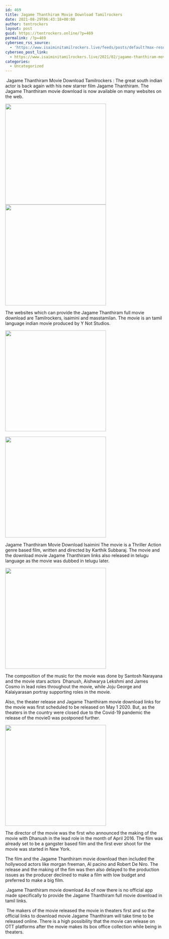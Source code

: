 ```yaml
---
id: 469
title: Jagame Thanthiram Movie Download Tamilrockers
date: 2021-08-29T06:43:18+00:00
author: tentrockers
layout: post
guid: https://tentrockers.online/?p=469
permalink: /?p=469
cyberseo_rss_source:
  - 'https://www.isaiminitamilrockers.live/feeds/posts/default?max-results=150&start-index=151'
cyberseo_post_link:
  - https://www.isaiminitamilrockers.live/2021/02/jagame-thanthiram-movie-download.html
categories:
  - Uncategorized
---
```

<meta content="&nbsp;Jagame Thanthiram Movie Download Tamilrockers : The great south indian actor is back again with his new starrer film Jagame Thanthiram. The..." name="twitter:description" />

  


<center>
</center>

&nbsp;Jagame Thanthiram Movie Download Tamilrockers : The great south indian actor is back again with his new starrer film Jagame Thanthiram. The Jagame Thanthiram movie download is now available on many websites on the web.

<div class="separator">
  <a href="https://1.bp.blogspot.com/-KkYlNRV13fc/YCSyZs7dSwI/AAAAAAAAAQw/Qrj0OUDrtk4fR9ZrpYfJaJOrRlos19ZAACLcBGAsYHQ/s1280/maxresdefault.jpg" imageanchor="1"><img border="0" data-original-height="720" data-original-width="1280" src="https://1.bp.blogspot.com/-KkYlNRV13fc/YCSyZs7dSwI/AAAAAAAAAQw/Qrj0OUDrtk4fR9ZrpYfJaJOrRlos19ZAACLcBGAsYHQ/s320/maxresdefault.jpg" width="320" /></a>
</div>



<div class="separator">
  <a href="https://aaaaaco.com/fc35ef61f9/d37777d4cf/?placementName=default" imageanchor="1" target="_blank" rel="noopener"><img border="0" data-original-height="166" data-original-width="800" src="https://1.bp.blogspot.com/-9fpMpy611eo/YCSyhhukdvI/AAAAAAAAAQ0/1IeBrDV6UkICR-CdB-FqdMBCNEYA3E8ewCLcBGAsYHQ/s320/unnamed.gif" width="320" /></a>
</div>

The websites which can provide the Jagame Thanthiram full movie download are Tamilrockers, isaimini and masstamilan. The movie is an tamil language indian movie produced by Y Not Studios.

<div class="separator">
  <a href="https://1.bp.blogspot.com/-rrL4ajJ4DIk/YCSzAvulRFI/AAAAAAAAARA/3ev0cTpCgEg0M-lPnf8kWN06qri9xBi8QCLcBGAsYHQ/s1280/Jagame-Thandhiram-Bujj_Dhanush_lead_1-1280x720.jpg" imageanchor="1"><img border="0" data-original-height="720" data-original-width="1280" src="https://1.bp.blogspot.com/-rrL4ajJ4DIk/YCSzAvulRFI/AAAAAAAAARA/3ev0cTpCgEg0M-lPnf8kWN06qri9xBi8QCLcBGAsYHQ/s320/Jagame-Thandhiram-Bujj_Dhanush_lead_1-1280x720.jpg" width="320" /></a>
</div>

<div class="separator">
  <a href="https://aaaaaco.com/fc35ef61f9/d37777d4cf/?placementName=default" imageanchor="1" target="_blank" rel="noopener"><br /><img border="0" data-original-height="166" data-original-width="800" src="https://1.bp.blogspot.com/-JpkZapr56r4/YCSzKKDomdI/AAAAAAAAARE/nW9h7BTGeGQMEghR6kbdgUSer9tXj6ZJgCLcBGAsYHQ/s320/unnamed.gif" width="320" /></a>
</div>

Jagame Thanthiram Movie Download Isaimini The movie is a Thriller Action genre based film, written and directed by Karthik Subbaraj. The movie and the download movie Jagame Thanthiram links also released in telugu language as the movie was dubbed in telugu later.

<div class="separator">
  <a href="https://aaaaaco.com/fc35ef61f9/d37777d4cf/?placementName=default" imageanchor="1" target="_blank" rel="noopener"><img border="0" data-original-height="166" data-original-width="800" src="https://1.bp.blogspot.com/-s2yAZTQsOz8/YCSzOF43f0I/AAAAAAAAARI/58_zN-DUGDkQPVCooMebaIcQfJ5bTpHkwCLcBGAsYHQ/s320/unnamed.gif" width="320" /></a>
</div>

The composition of the music for the movie was done by Santosh Narayana and the movie stars actors&nbsp; Dhanush, Aishwarya Lekshmi and James Cosmo in lead roles throughout the movie, while Joju George and Kalaiyarasan portray supporting roles in the movie.

Also, the theater release and Jagame Thanthiram movie download links for the movie was first scheduled to be released on May 1 2020. But, as the theaters in the country were closed due to the Covid-19 pandemic the release of the movie0 was postponed further.&nbsp;

<div class="separator">
  <a href="https://aaaaaco.com/fc35ef61f9/d37777d4cf/?placementName=default" imageanchor="1" target="_blank" rel="noopener"><img border="0" data-original-height="166" data-original-width="800" src="https://1.bp.blogspot.com/-tjRBZVWA3iQ/YCSzTRm8qfI/AAAAAAAAARQ/NY40nIlBIWgxEJU4y1CxTdlBbEWpsrkIwCLcBGAsYHQ/s320/unnamed.gif" width="320" /></a>
</div>

The director of the movie was the first who announced the making of the movie with Dhanush in the lead role in the month of April 2016. The film was already set to be a gangster based film and the first ever shoot for the movie was started in New York.&nbsp;

The film and the Jagame Thanthiram movie download then included the hollywood actors like morgan freeman, Al pacino and Robert De Niro. The release and the making of the fim was then also delayed to the production issues as the producer declined to make a film with low budget and preferred to make a big film.

&nbsp;Jagame Thanthiram movie download As of now there is no official app made specifically to provide the Jagame Thanthiram full movie download in tamil links.

&nbsp;The makers of the movie released the movie in theaters first and so the official links to download movie Jagame Thanthiram will take time to be released online. There is a high possibility that the movie can release on OTT platforms after the movie makes its box office collection while being in theaters.

<center>
</center>
